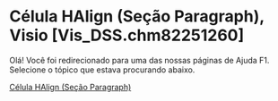 
# Célula HAlign (Seção Paragraph), Visio [Vis_DSS.chm82251260]

Olá! Você foi redirecionado para uma das nossas páginas de Ajuda F1. Selecione o tópico que estava procurando abaixo.

[Célula HAlign (Seção Paragraph)](http://msdn.microsoft.com/library/a8d6b622-60b3-e43f-b6a1-55db561204ed%28Office.15%29.aspx)
